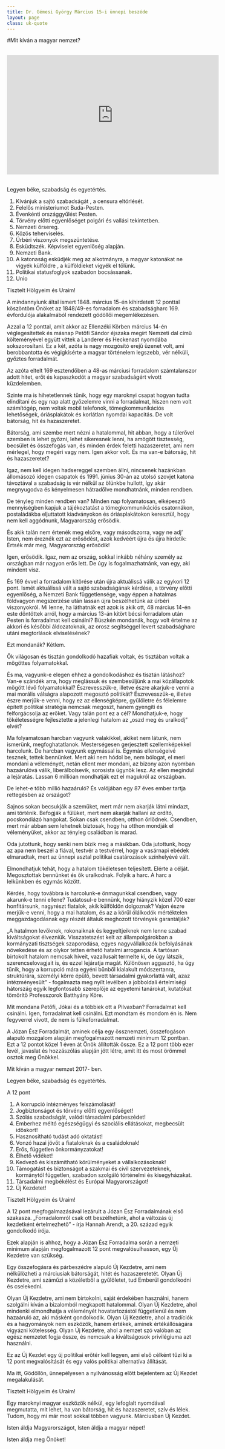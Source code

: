 ```yaml
---
title: Dr. Gémesi György Március 15-i ünnepi beszéde
layout: page
class: uk-quote
---
```


#Mit kíván a magyar nemzet?

<br>
<div class="text-center"><iframe width="560" height="315" src="https://www.youtube.com/embed/av2ocAN29P8" frameborder="0" allowfullscreen></iframe></div>
<br>

Legyen béke, szabadság és egyetértés.

1. Kívánjuk a sajtó szabadságát , a censura eltörlését.
1. Felelős ministeriumot Buda-Pesten.
1. Évenkénti országgyűlést Pesten.
1. Törvény előtti egyenlőséget polgári és vallási tekintetben.
1. Nemzeti őrsereg.
1. Közös teherviselés.
1. Úrbéri viszonyok megszüntetése.
1. Esküdtszék. Képviselet egyenlőség alapján.
1. Nemzeti Bank.
1. A katonaság esküdjék meg az alkotmányra, a magyar katonákat ne vigyék külföldre , a külföldieket vigyék el tőlünk.
1. Politikai statusfoglyok szabadon bocsássanak.
1. Unio

Tisztelt Hölgyeim és Uraim!

A mindannyiunk által ismert 1848. március 15-én kihirdetett 12 ponttal köszöntöm Önöket az 1848/49-es forradalom és szabadságharc 169. évfordulója alakalmából rendezett gödöllői megemlékezésen.

Azzal a 12 ponttal, amit akkor az Ellenzéki Körben március 14-én véglegesítettek és másnap Petőfi Sándor éjszaka megírt Nemzeti dal című költeményével együtt vittek a Landerer és Heckenast nyomdába sokszorosítani. Ez a két, azóta is nagy mozgósító erejű üzenet volt, ami berobbantotta és végigkísérte a magyar történelem legszebb, vér nélküli, győztes forradalmát.

Az azóta eltelt 169 esztendőben a 48-as márciusi forradalom számtalanszor adott hitet, erőt és kapaszkodót a magyar szabadságért vívott küzdelemben.

Szinte ma is hihetetlennek tűnik, hogy egy maroknyi csapat hogyan tudta elindítani és egy nap alatt győzelemre vinni a forradalmat, hiszen nem volt számítógép, nem voltak mobil telefonok, tömegkommunikációs lehetőségek, óriásplakátok és korlátlan nyomdai kapacitás.
De volt bátorság, hit és hazaszeretet.

Bátorság, ami szembe mert nézni a hatalommal, hit abban, hogy a túlerővel szemben is lehet győzni, lehet sikeresnek lenni, ha amögött tisztesség, becsület és összefogás van, és minden érdek feletti hazaszeretet, ami nem mérlegel, hogy megéri vagy nem. Igen akkor volt.
És ma van-e bátorság, hit és hazaszeretet?

Igaz, nem kell idegen hadsereggel szemben állni, nincsenek hazánkban állomásozó idegen csapatok és 1991. június 30-án az utolsó szovjet katona távoztával a szabadság is vér nélkül az ölünkbe hullott, így akár megnyugodva és kényelmesen hátradőlve mondhatnánk, minden rendben.

De tényleg minden rendben van? Minden nap folyamatosan, elképesztő mennyiségben kapjuk a tájékoztatást a tömegkommunikációs csatornákon, postaládákba eljuttatott kiadványokon és óriásplakátokon keresztül, hogy nem kell aggódnunk, Magyarország erősödik.

És akik talán nem értenék meg elsőre, vagy másodszorra, vagy ne adj’ Isten, nem éreznék ezt az erősödést, azok kedvéért újra és újra hirdetik: Értsék már meg, Magyarország erősödik!

Igen, erősödik. Igaz, nem az ország, sokkal inkább néhány személy az országban már nagyon erős lett. De úgy is fogalmazhatnánk, van egy, aki mindent visz.

És 169 évvel a forradalom kitörése után újra aktuálissá válik az egykori 12 pont. Ismét aktuálissá vált a sajtó szabadságának kérdése, a törvény előtti egyenlőség, a Nemzeti Bank függetlensége, vagy éppen a hatalmas földvagyon megszerzése után lassan újra beszélhetünk az úrbéri viszonyokról. Mi lenne, ha láthatnák ezt azok is akik ott, 48 március 14-én este döntöttek arról, hogy a március 13-án kitört bécsi forradalom után Pesten is forradalmat kell csinálni? Büszkén mondanák, hogy volt értelme az akkori és későbbi áldozatoknak, az orosz segítséggel levert szabadságharc utáni megtorlások elviselésének?

Ezt mondanák? Kétlem.

Ők világosan és tisztán gondolkodó hazafiak voltak, és tisztában voltak a mögöttes folyamatokkal.

És ma, vagyunk-e elegen ehhez a gondolkodáshoz és tisztán látáshoz? Van-e szándék arra, hogy meglássuk és szembesüljünk a mai közállapotok mögött lévő folyamatokkal? Észrevesszük-e, illetve észre akarjuk-e venni a mai morális válságra alapozott megosztó politikát? Észrevesszük-e, illetve észre merjük-e venni, hogy ez az ellenségképre, gyűlöletre és félelemre épített politikai stratégia nemcsak megoszt, hanem gyengíti és felforgácsolja az erőket. Vagy talán pont ez a cél? Mondhatjuk-e, hogy tökéletességre fejlesztette a jelenlegi hatalom az „oszd meg és uralkodj” elvét?

Ma folyamatosan harcban vagyunk valakikkel, akiket nem látunk, nem ismerünk, megfoghatatlanok. Mesterségesen gerjesztett szellemképekkel harcolunk. De harcban vagyunk egymással is. Egymás ellenségeivé tesznek, tettek bennünket. Mert aki nem hódol be, nem bólogat, el meri mondani a véleményét, netán ellent mer mondani, az bizony azon nyomban hazaárulóvá válik, liberálbolsevik, sorosista ügynök lesz. Az ellen megindul a lejáratás. Lassan 6 millióan mondhatják ezt el magukról az országban.

De lehet-e több millió hazaáruló? És valójában egy 87 éves ember tartja rettegésben az országot?

Sajnos sokan becsukják a szemüket, mert már nem akarják látni mindazt, ami történik. Befogják a fülüket, mert nem akarják hallani az ordító, pocskondiázó hangokat. Sokan csak csendben, otthon őrlődnek. Csendben, mert már abban sem lehetnek biztosak, hogy ha otthon mondják el véleményüket, akkor az tényleg családban is marad.

Oda jutottunk, hogy senki nem bízik meg a másikban. Oda jutottunk, hogy az apa nem beszél a fiával, testvér a testvérrel, hogy a vasárnapi ebédek elmaradtak, mert az ünnepi asztal politikai csatározások színhelyévé vált.

Elmondhatjuk tehát, hogy a hatalom tökéletesen teljesített. Elérte a célját. Megosztottak bennünket és ők uralkodnak. Folyik a harc. A harc a lelkünkben és egymás között.

Kérdés, hogy továbbra is harcolunk-e önmagunkkal csendben, vagy akarunk-e tenni ellene? Tudatosul-e bennünk, hogy hiányzik közel 700 ezer honfitársunk, nagyrészt fiatalok, akik külföldön dolgoznak? Vajon észre merjük-e venni, hogy a mai hatalom, és az a körül ólálkodók mértéktelen meggazdagodásnak egy részét általuk meghozott törvények garantálják?

„A hatalmon levőknek, rokonaiknak és kegyeltjeiknek nem lenne szabad kiváltságokat élvezniük. Visszatetszést kelt az állampolgárokban a kormányzati tisztségek szaporodása, egyes nagyvállalkozók befolyásának növekedése és az olykor tetten érhető hatalmi arrogancia. A tartósan birtokolt hatalom nemcsak híveit, vazallusait termelte ki, de úgy látszik, szerencselovagjait is, és ezzel lejáratja magát. Különösen aggasztó, ha úgy tűnik, hogy a korrupció mára egyéni bűnből kialakult módszertanra, struktúrára, személyi körre épülő, bevett társadalmi gyakorlattá vált, azaz intézményesült” - fogalmazta meg nyílt levélben a jobboldali értelmiségi hátország egyik legfontosabb szereplője az egyetemi tanárokat, kutatókat tömörítő Professzorok Batthyány Köre.

Mit mondana Petőfi, Jókai és a többiek ott a Pilvaxban? Forradalmat kell csinálni. Igen, forradalmat kell csinálni. Ezt mondtam és mondom én is. Nem fegyverrel vívott, de nem is fülkeforradalmat.

A Józan Ész Forradalmát, aminek célja egy össznemzeti, összefogáson alapuló mozgalom alapján megfogalmazott nemzeti minimum 12 pontban.
Ezt a 12 pontot közel 1 éven át Önök állították össze. Ez a 12 pont több ezer levél, javaslat és hozzászólás alapján jött létre, amit itt és most örömmel osztok meg Önökkel.

Mit kíván a magyar nemzet 2017- ben.

Legyen béke, szabadság és egyetértés.

A 12 pont

1. A korrupció intézményes felszámolását!
1. Jogbiztonságot és törvény előtti egyenlőséget!
1. Szólás szabadságát, valódi társadalmi párbeszédet!
1. Emberhez méltó egészségügyi és szociális ellátásokat, megbecsült időskort!
1. Hasznosítható tudást adó oktatást!
1. Vonzó hazai jövőt a fiataloknak és a családoknak!
1. Erős, független önkormányzatokat!
1. Élhető vidéket!
1. Kedvező és kiszámítható körülményeket a vállalkozásoknak!
1. Támogatást és biztonságot a szakmai és civil szervezeteknek, kormánytól független, szabadon szolgáló történelmi és kisegyházakat.
1. Társadalmi megbékélést és Európai Magyarországot!
1. Új Kezdetet!

Tisztelt Hölgyeim és Uraim!

A 12 pont megfogalmazásával lezárult a Józan Ész Forradalmának első szakasza.
„Forradalomról csak ott beszélhetünk, ahol a változás új kezdetként értelmezhető” - írja Hannah Arendt, a 20. század egyik gondolkodó írója.

Ezek alapján is ahhoz, hogy a Józan Ész Forradalma során a nemzeti minimum alapján megfogalmazott 12 pont megvalósulhasson, egy Új Kezdetre van szükség.

Egy összefogásra és párbeszédre alapuló Új Kezdetre, ami nem nélkülözheti a márciusiak bátorságát, hitét és hazaszeretetét. Olyan Új Kezdetre, ami száműzi a közéletből a gyűlöletet, tud Emberül gondolkodni és cselekedni.

Olyan Új Kezdetre, ami nem birtokolni, saját érdekében használni, hanem szolgálni kíván a bizalomból megkapott hatalommal. Olyan Új Kezdetre, ahol mindenki elmondhatja a véleményét hovatartozástól függetlenül és nem hazaáruló az, aki másként gondolkodik. Olyan Új Kezdetre, ahol a tradíciók és a hagyományok nem eszközök, hanem értékek, aminek értékállóságára vigyázni kötelesség. Olyan Új Kezdetre, ahol a nemzet szó valóban az egész nemzetet fogja össze, és nemcsak a kiváltságosok privilégiuma azt használni.

Ez az Új Kezdet egy új politikai erőtér kell legyen, ami első célként tűzi ki a 12 pont megvalósítását és egy valós politikai alternatíva állítását.

Ma itt, Gödöllőn, ünnepélyesen a nyilvánosság előtt bejelentem az Új Kezdet megalakulását.

Tisztelt Hölgyeim és Uraim!

Egy maroknyi magyar eszközök nélkül, egy lefoglalt nyomdával megmutatta, mit lehet, ha van bátorság, hit és hazaszeretet, szív és lélek. Tudom, hogy mi már most sokkal többen vagyunk. Márciusban Új Kezdet.

Isten áldja Magyarországot, Isten áldja a magyar népet!

Isten áldja meg Önöket!
